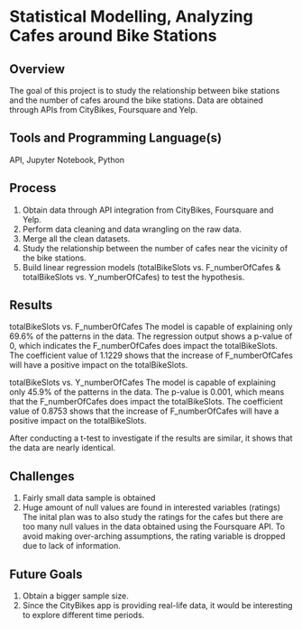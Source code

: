 # Statistical Modelling, Analyzing Cafes around Bike Stations

## Overview
The goal of this project is to study the relationship between bike stations and the number of cafes around the bike stations. Data are obtained through APIs from CityBikes, Foursquare and Yelp.

## Tools and Programming Language(s)
API, Jupyter Notebook, Python

## Process
1. Obtain data through API integration from CityBikes, Foursquare and Yelp.
2. Perform data cleaning and data wrangling on the raw data. 
3. Merge all the clean datasets.
4. Study the relationship between the number of cafes near the vicinity of the bike stations.
5. Build linear regression models (totalBikeSlots vs. F_numberOfCafes & totalBikeSlots vs. Y_numberOfCafes) to test the hypothesis.

## Results
totalBikeSlots vs. F_numberOfCafes
The model is capable of explaining only 69.6% of the patterns in the data. The regression output shows a p-value of 0, which indicates the F_numberOfCafes does impact the totalBikeSlots. The coefficient value of 1.1229 shows that the increase of F_numberOfCafes will have a positive impact on the totalBikeSlots.

totalBikeSlots vs. Y_numberOfCafes
The model is capable of explaining only 45.9% of the patterns in the data. The p-value is 0.001, which means that the F_numberOfCafes does impact the totalBikeSlots. The coefficient value of 0.8753 shows that the increase of F_numberOfCafes will have a positive impact on the totalBikeSlots.

After conducting a t-test to investigate if the results are similar, it shows that the data are nearly identical.

## Challenges 
1. Fairly small data sample is obtained
2. Huge amount of null values are found in interested variables (ratings)
The inital plan was to also study the ratings for the cafes but there are too many null values in the data obtained using the Foursquare API. To avoid making over-arching assumptions, the rating variable is dropped due to lack of information. 

## Future Goals
1. Obtain a bigger sample size.
2. Since the CityBikes app is providing real-life data, it would be interesting to explore different time periods. 

